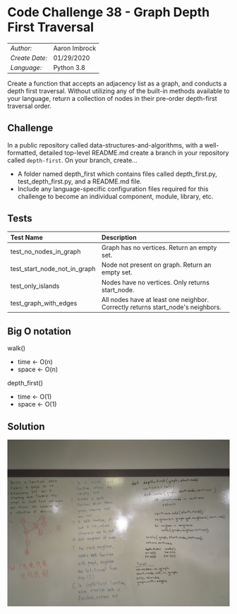 # Code Challenge 38 - Graph Depth First Traversal

| | |
|:-|:-|
| *Author:*      | Aaron Imbrock |
| *Create Date:* | 01/29/2020    |
| *Language:*    | Python 3.8    |

Create a function that accepts an adjacency list as a graph, and conducts a depth first traversal. Without utilizing any of the built-in methods available to your language, return a collection of nodes in their pre-order depth-first traversal order.

## Challenge

In a public repository called data-structures-and-algorithms, with a well-formatted, detailed top-level README.md
create a branch in your repository called `depth-first`.
On your branch, create…

- A folder named depth_first which contains files called depth_first.py, test_depth_first.py, and a README.md file.
- Include any language-specific configuration files required for this challenge to become an individual component, module, library, etc.

## Tests

| Test Name     | Description       |
| :-------------|:-------------     |
| test_no_nodes_in_graph | Graph has no vertices. Return an empty set. |
| test_start_node_not_in_graph | Node not present on graph. Return an empty set. |
| test_only_islands | Nodes have no vertices. Only returns start_node. |
| test_graph_with_edges | All nodes have at least one neighbor. Correctly returns start_node's neighbors. |

## Big O notation

walk()

- time <- O(n)
- space <- O(n)

depth_first()

- time <- O(1)
- space <- O(1)

## Solution

![whiteboard](./assets/cc38_graph_depth_first.jpg)